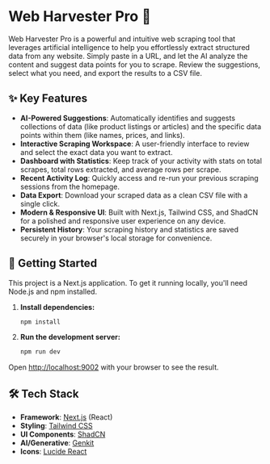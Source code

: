 # Web Harvester Pro 🤖

Web Harvester Pro is a powerful and intuitive web scraping tool that leverages artificial intelligence to help you effortlessly extract structured data from any website. Simply paste in a URL, and let the AI analyze the content and suggest data points for you to scrape. Review the suggestions, select what you need, and export the results to a CSV file.

## ✨ Key Features

*   **AI-Powered Suggestions**: Automatically identifies and suggests collections of data (like product listings or articles) and the specific data points within them (like names, prices, and links).
*   **Interactive Scraping Workspace**: A user-friendly interface to review and select the exact data you want to extract.
*   **Dashboard with Statistics**: Keep track of your activity with stats on total scrapes, total rows extracted, and average rows per scrape.
*   **Recent Activity Log**: Quickly access and re-run your previous scraping sessions from the homepage.
*   **Data Export**: Download your scraped data as a clean CSV file with a single click.
*   **Modern & Responsive UI**: Built with Next.js, Tailwind CSS, and ShadCN for a polished and responsive user experience on any device.
*   **Persistent History**: Your scraping history and statistics are saved securely in your browser's local storage for convenience.

## 🚀 Getting Started

This project is a Next.js application. To get it running locally, you'll need Node.js and npm installed.

1.  **Install dependencies:**
    ```bash
    npm install
    ```

2.  **Run the development server:**
    ```bash
    npm run dev
    ```

Open [http://localhost:9002](http://localhost:9002) with your browser to see the result.

## 🛠️ Tech Stack

*   **Framework**: [Next.js](https://nextjs.org/) (React)
*   **Styling**: [Tailwind CSS](https://tailwindcss.com/)
*   **UI Components**: [ShadCN](https://ui.shadcn.com/)
*   **AI/Generative**: [Genkit](https://firebase.google.com/docs/genkit)
*   **Icons**: [Lucide React](https://lucide.dev/guide/packages/lucide-react)
